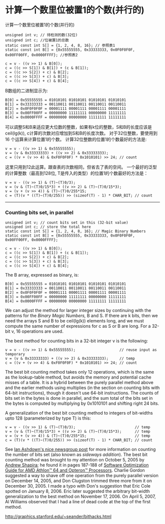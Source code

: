 # 计算一个数里位被置1的个数(并行的)

计算一个数里位被置1的个数(并行的)
```
unsigned int v; // 待检测的数(32位)
unsigned int c; //位被置1的总数
static const int S[] = {1, 2, 4, 8, 16}; // 参照表1
static const int B[] = {0x55555555, 0x33333333, 0x0F0F0F0F, 0x00FF00FF, 0x0000FFFF}; //参照表2

c = v - ((v >> 1) & B[0]);
c = ((c >> S[1]) & B[1]) + (c & B[1]);
c = ((c >> S[2]) + c) & B[2];
c = ((c >> S[3]) + c) & B[3];
c = ((c >> S[4]) + c) & B[4];
```
B数组的二进制显示为: 
```
B[0] = 0x55555555 = 01010101 01010101 01010101 01010101
B[1] = 0x33333333 = 00110011 00110011 00110011 00110011
B[2] = 0x0F0F0F0F = 00001111 00001111 00001111 00001111
B[3] = 0x00FF00FF = 00000000 11111111 00000000 11111111
B[4] = 0x0000FFFF = 00000000 00000000 11111111 11111111
```
可以调整S和B来适应更大位数的整数，如果有k位的整数，S和B的长度应该是ceil(lg(k)), c计算的次数对应增加到S和B的长度次数。
对于32位整数，要使用到16 个运算来计算位置1的个数。 
计算32位整数的位置1的个数最好的方法是: 
```
v = v - ((v >> 1) & 0x55555555);  
v = (v & 0x33333333) + ((v >> 2) & 0x33333333);
c = ((v + (v >> 4) & 0xF0F0F0F) * 0x1010101) >> 24; // count
```
这里只用到12此运算。跟查表的次数相同，但省去了表的空间。
一个最好的泛型的计算整数（最高到128位, T是传入的类型）的位置1的个数最好的方法是： 
```
v = v - ((v >> 1) & (T)~(T)0/3); 
v = (v & (T)~(T)0/15*3) + ((v >> 2) & (T)~(T)0/15*3); 
v = (v + (v >> 4)) & (T)~(T)0/255*15; 
c = (T)(v * ((T)~(T)0/255)) >> (sizeof(T) - 1) * CHAR_BIT; // count
```
***

### Counting bits set, in parallel

```
unsigned int v; // count bits set in this (32-bit value)
unsigned int c; // store the total here
static const int S[] = {1, 2, 4, 8, 16}; // Magic Binary Numbers
static const int B[] = {0x55555555, 0x33333333, 0x0F0F0F0F, 0x00FF00FF, 0x0000FFFF};

c = v - ((v >> 1) & B[0]);
c = ((c >> S[1]) & B[1]) + (c & B[1]);
c = ((c >> S[2]) + c) & B[2];
c = ((c >> S[3]) + c) & B[3];
c = ((c >> S[4]) + c) & B[4];
```

The B array, expressed as binary, is:

```
B[0] = 0x55555555 = 01010101 01010101 01010101 01010101
B[1] = 0x33333333 = 00110011 00110011 00110011 00110011
B[2] = 0x0F0F0F0F = 00001111 00001111 00001111 00001111
B[3] = 0x00FF00FF = 00000000 11111111 00000000 11111111
B[4] = 0x0000FFFF = 00000000 00000000 11111111 11111111
```

We can adjust the method for larger integer sizes by continuing with  the patterns for the *Binary Magic Numbers,* B and S.   If there are k bits, then we need the arrays S and B to be ceil(lg(k))  elements long, and we must compute the same number of expressions for c as S or B are long.  For a 32-bit v, 16 operations are used.

The best method for counting bits in a 32-bit integer v is the following:

```
v = v - ((v >> 1) & 0x55555555);                    // reuse input as temporary
v = (v & 0x33333333) + ((v >> 2) & 0x33333333);     // temp
c = ((v + (v >> 4) & 0xF0F0F0F) * 0x1010101) >> 24; // count
```



The best bit counting method takes only 12 operations,  which is the same as the lookup-table method,  but avoids the memory and potential cache misses of a table.   It is a hybrid between the purely parallel method above and the earlier methods using multiplies (in the section on counting bits  with 64-bit instructions), though it doesn't use 64-bit instructions. The counts of bits set in the bytes is done in parallel, and the sum  total of the bits set in the bytes is computed by multiplying by 0x1010101 and shifting right 24 bits.

A generalization of the best bit counting method to integers  of bit-widths upto 128 (parameterized by type T) is this:

```
v = v - ((v >> 1) & (T)~(T)0/3);                           // temp
v = (v & (T)~(T)0/15*3) + ((v >> 2) & (T)~(T)0/15*3);      // temp
v = (v + (v >> 4)) & (T)~(T)0/255*15;                      // temp
c = (T)(v * ((T)~(T)0/255)) >> (sizeof(T) - 1) * CHAR_BIT; // count
```



See [  Ian Ashdown's nice newsgroup post](http://groups.google.com/groups?q=reverse+bits&num=100&hl=en&group=comp.graphics.algorithms&imgsafe=off&safe=off&rnum=2&ic=1&selm=4fulhm%248dn%40atlas.uniserve.com) for more information on counting the number of bits set (also known as *sideways addition*). The best bit counting method was brought to my attention on October 5, 2005  by [Andrew Shapira](http://onezero.org/);  he found it in pages 187-188 of [Software  Optimization Guide for AMD Athlon™ 64 and Opteron™ Processors](http://www.amd.com/us-en/assets/content_type/white_papers_and_tech_docs/25112.PDF). Charlie Gordon suggested a way to shave off one operation from the  purely parallel version on December 14, 2005, and Don Clugston trimmed three more from it on December 30, 2005.  I made a typo with Don's suggestion that  Eric Cole spotted on January 8, 2006.  Eric later suggested the  arbitrary bit-width generalization to the best method on November 17, 2006.  On April 5, 2007, Al Williams observed that I had a line of dead code at the  top of the first method.

http://graphics.stanford.edu/~seander/bithacks.html